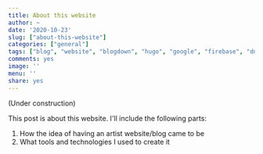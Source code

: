 ```yaml
---
title: About this website
author: ~
date: '2020-10-23'
slug: ["about-this-website"]
categories: ["general"]
tags: ["blog", "website", "blogdown", "hugo", "google", "firebase", "dns"]
comments: yes
image: ''
menu: ''
share: yes
---
```


(Under construction)

This post is about this website. I'll include the following parts:
1. How the idea of having an artist website/blog came to be
2. What tools and technologies I used to create it
